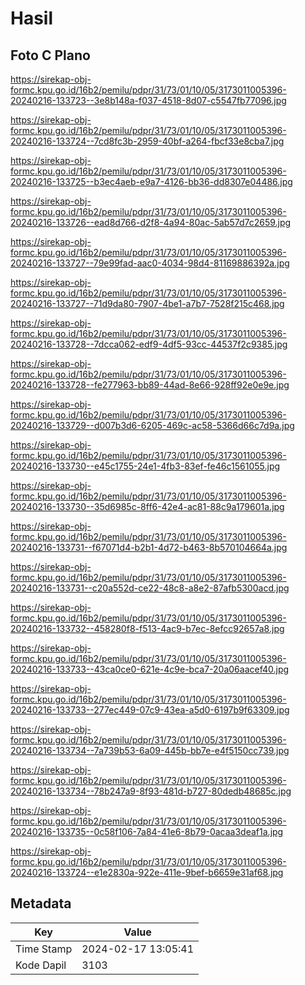 # Hasil

## Foto C Plano

https://sirekap-obj-formc.kpu.go.id/16b2/pemilu/pdpr/31/73/01/10/05/3173011005396-20240216-133723--3e8b148a-f037-4518-8d07-c5547fb77096.jpg

https://sirekap-obj-formc.kpu.go.id/16b2/pemilu/pdpr/31/73/01/10/05/3173011005396-20240216-133724--7cd8fc3b-2959-40bf-a264-fbcf33e8cba7.jpg

https://sirekap-obj-formc.kpu.go.id/16b2/pemilu/pdpr/31/73/01/10/05/3173011005396-20240216-133725--b3ec4aeb-e9a7-4126-bb36-dd8307e04486.jpg

https://sirekap-obj-formc.kpu.go.id/16b2/pemilu/pdpr/31/73/01/10/05/3173011005396-20240216-133726--ead8d766-d2f8-4a94-80ac-5ab57d7c2659.jpg

https://sirekap-obj-formc.kpu.go.id/16b2/pemilu/pdpr/31/73/01/10/05/3173011005396-20240216-133727--79e99fad-aac0-4034-98d4-81169886392a.jpg

https://sirekap-obj-formc.kpu.go.id/16b2/pemilu/pdpr/31/73/01/10/05/3173011005396-20240216-133727--71d9da80-7907-4be1-a7b7-7528f215c468.jpg

https://sirekap-obj-formc.kpu.go.id/16b2/pemilu/pdpr/31/73/01/10/05/3173011005396-20240216-133728--7dcca062-edf9-4df5-93cc-44537f2c9385.jpg

https://sirekap-obj-formc.kpu.go.id/16b2/pemilu/pdpr/31/73/01/10/05/3173011005396-20240216-133728--fe277963-bb89-44ad-8e66-928ff92e0e9e.jpg

https://sirekap-obj-formc.kpu.go.id/16b2/pemilu/pdpr/31/73/01/10/05/3173011005396-20240216-133729--d007b3d6-6205-469c-ac58-5366d66c7d9a.jpg

https://sirekap-obj-formc.kpu.go.id/16b2/pemilu/pdpr/31/73/01/10/05/3173011005396-20240216-133730--e45c1755-24e1-4fb3-83ef-fe46c1561055.jpg

https://sirekap-obj-formc.kpu.go.id/16b2/pemilu/pdpr/31/73/01/10/05/3173011005396-20240216-133730--35d6985c-8ff6-42e4-ac81-88c9a179601a.jpg

https://sirekap-obj-formc.kpu.go.id/16b2/pemilu/pdpr/31/73/01/10/05/3173011005396-20240216-133731--f67071d4-b2b1-4d72-b463-8b570104664a.jpg

https://sirekap-obj-formc.kpu.go.id/16b2/pemilu/pdpr/31/73/01/10/05/3173011005396-20240216-133731--c20a552d-ce22-48c8-a8e2-87afb5300acd.jpg

https://sirekap-obj-formc.kpu.go.id/16b2/pemilu/pdpr/31/73/01/10/05/3173011005396-20240216-133732--458280f8-f513-4ac9-b7ec-8efcc92657a8.jpg

https://sirekap-obj-formc.kpu.go.id/16b2/pemilu/pdpr/31/73/01/10/05/3173011005396-20240216-133733--43ca0ce0-621e-4c9e-bca7-20a06aacef40.jpg

https://sirekap-obj-formc.kpu.go.id/16b2/pemilu/pdpr/31/73/01/10/05/3173011005396-20240216-133733--277ec449-07c9-43ea-a5d0-6197b9f63309.jpg

https://sirekap-obj-formc.kpu.go.id/16b2/pemilu/pdpr/31/73/01/10/05/3173011005396-20240216-133734--7a739b53-6a09-445b-bb7e-e4f5150cc739.jpg

https://sirekap-obj-formc.kpu.go.id/16b2/pemilu/pdpr/31/73/01/10/05/3173011005396-20240216-133734--78b247a9-8f93-481d-b727-80dedb48685c.jpg

https://sirekap-obj-formc.kpu.go.id/16b2/pemilu/pdpr/31/73/01/10/05/3173011005396-20240216-133735--0c58f106-7a84-41e6-8b79-0acaa3deaf1a.jpg

https://sirekap-obj-formc.kpu.go.id/16b2/pemilu/pdpr/31/73/01/10/05/3173011005396-20240216-133724--e1e2830a-922e-411e-9bef-b6659e31af68.jpg


## Metadata

| Key        | Value               |
| ---------- | ------------------- |
| Time Stamp | 2024-02-17 13:05:41 |
| Kode Dapil | 3103                |




